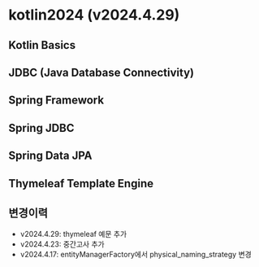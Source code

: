 # kotlin2024 (v2024.4.29)

## Kotlin Basics

## JDBC (Java Database Connectivity)

## Spring Framework

## Spring JDBC

## Spring Data JPA

## Thymeleaf Template Engine

## 변경이력

- v2024.4.29: thymeleaf 예문 추가
- v2024.4.23: 중간고사 추가
- v2024.4.17: entityManagerFactory에서 physical_naming_strategy 변경
